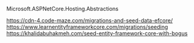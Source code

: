 ﻿Microsoft.ASPNetCore.Hosting.Abstractions


https://cdn-4.code-maze.com/migrations-and-seed-data-efcore/
https://www.learnentityframeworkcore.com/migrations/seeding
https://khalidabuhakmeh.com/seed-entity-framework-core-with-bogus